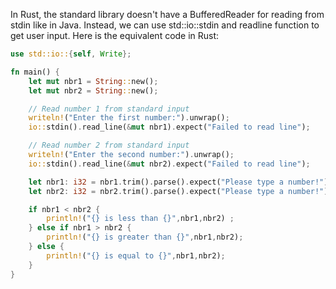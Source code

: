 In Rust, the standard library doesn't have a BufferedReader for reading from stdin like in Java. Instead, we can use std::io::stdin and readline function to get user input. Here is the equivalent code in Rust:
```rust
use std::io::{self, Write};

fn main() {
    let mut nbr1 = String::new();
    let mut nbr2 = String::new();

    // Read number 1 from standard input
    writeln!("Enter the first number:").unwrap();
    io::stdin().read_line(&mut nbr1).expect("Failed to read line");

    // Read number 2 from standard input
    writeln!("Enter the second number:").unwrap();
    io::stdin().read_line(&mut nbr2).expect("Failed to read line");

    let nbr1: i32 = nbr1.trim().parse().expect("Please type a number!"); 
    let nbr2: i32 = nbr2.trim().parse().expect("Please type a number!"); 

    if nbr1 < nbr2 {
        println!("{} is less than {}",nbr1,nbr2) ;
    } else if nbr1 > nbr2 {
        println!("{} is greater than {}",nbr1,nbr2);
    } else { 
        println!("{} is equal to {}",nbr1,nbr2);
    }
}
```
